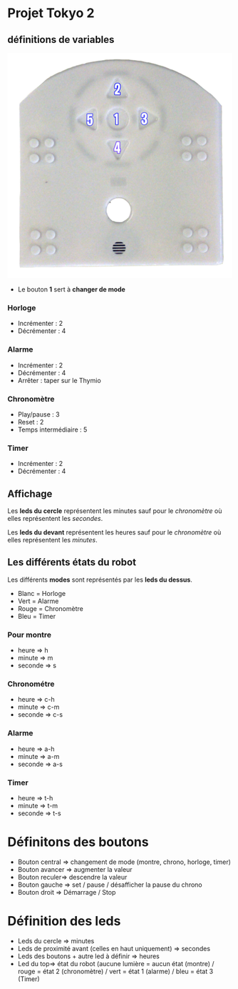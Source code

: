 # Projet Tokyo 2

## définitions de variables 

![Numérotations des boutons du thymio](https://github.com/Bugnon/oc-2018/blob/master/img/thymio.jpg)

* Le bouton **1** sert à **changer de mode**
### Horloge
* Incrémenter : 2
* Décrémenter : 4
### Alarme
* Incrémenter : 2
* Décrémenter : 4
* Arrêter : taper sur le Thymio
### Chronomètre
* Play/pause : 3
* Reset : 2
* Temps intermédiaire : 5
### Timer
* Incrémenter : 2
* Décrémenter : 4
## Affichage
Les **leds du cercle** représentent les minutes sauf pour le _chronomètre_ où elles représentent les _secondes_.

Les **leds du devant** représentent les heures sauf pour le _chronomètre_ où elles représentent les _minutes_.
## Les différents états du robot
Les différents **modes** sont représentés par les **leds du dessus**.
* Blanc = Horloge
* Vert = Alarme
* Rouge = Chronomètre
* Bleu = Timer

### Pour montre
* heure => h
* minute => m
* seconde => s

### Chronométre

* heure => c-h
* minute => c-m
* seconde => c-s

### Alarme

* heure => a-h
* minute => a-m
* seconde => a-s

### Timer

* heure => t-h
* minute => t-m
* seconde => t-s


# Définitons des boutons

* Bouton central => changement de mode (montre, chrono, horloge, timer)
* Bouton avancer => augmenter la valeur
* Bouton reculer=> descendre la valeur
* Bouton gauche => set / pause / désafficher la pause du chrono
* Bouton droit => Démarrage / Stop

# Définition des leds

* Leds du cercle => minutes
* Leds de proximité avant (celles en haut uniquement) => secondes
* Leds des boutons + autre led à définir => heures
* Led du top=> état du robot (aucune lumière = aucun état (montre) / rouge = état 2 (chronomètre) / vert = état 1 (alarme) / bleu = état 3 (Timer)
